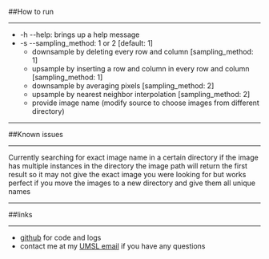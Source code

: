 ##How to run
___
- -h --help: brings up a help message
- -s --sampling_method: 1 or 2 [default: 1]
    - downsample by deleting every row and column [sampling_method: 1]
    - upsample by inserting a row and column in every row and column [sampling_method: 1]
    - downsample by averaging pixels [sampling_method: 2]
    - upsample by nearest neighbor interpolation [sampling_method: 2]
    - provide image name (modify source to choose images from different directory)
___
##Known issues
___
Currently searching for exact image name in a certain directory if the image has multiple 
instances in the directory the image path will return the first result so it may not give
the exact image you were looking for but works perfect if you move the images to a new directory
and give them all unique names
___
##links
___
- [github](www.https://github.com/ch3rc/DIP3.git "github account") for code and logs
- contact me at my [UMSL email](ch3rc@umsystem.edu) if you have any questions